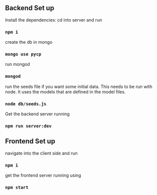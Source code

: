 ## Backend Set up

Install the dependencies:
cd into server and run

### `npm i`

create the db in mongo

### `mongo use pycp`

run mongod

### `mongod`

run the seeds file if you want some initial data. This needs to be run with node. It uses the models that are defined in the model files.

### `node db/seeds.js`

Get the backend server running

### `npm run server:dev`


## Frontend Set up

navigate into the client side and run

### `npm i`

get the frontend server running using

### `npm start`
